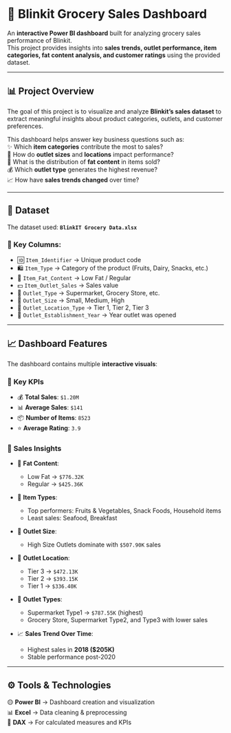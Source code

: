 # 🛒 Blinkit Grocery Sales Dashboard  



An **interactive Power BI dashboard** built for analyzing grocery sales performance of Blinkit.  
This project provides insights into **sales trends, outlet performance, item categories, fat content analysis, and customer ratings** using the provided dataset.  

---

## 📊 Project Overview  

The goal of this project is to visualize and analyze **Blinkit’s sales dataset** to extract meaningful insights about product categories, outlets, and customer preferences.  

This dashboard helps answer key business questions such as:  
✨ Which **item categories** contribute the most to sales?  
🏬 How do **outlet sizes** and **locations** impact performance?  
🥗 What is the distribution of **fat content** in items sold?  
💰 Which **outlet type** generates the highest revenue?  
📈 How have **sales trends changed** over time?  

---

## 📂 Dataset  

The dataset used: **`BlinkIT Grocery Data.xlsx`**  

### 🔑 Key Columns:
- 🆔 `Item_Identifier` → Unique product code  
- 🛍️ `Item_Type` → Category of the product (Fruits, Dairy, Snacks, etc.)  
- 🥛 `Item_Fat_Content` → Low Fat / Regular  
- 💵 `Item_Outlet_Sales` → Sales value  
- 🏪 `Outlet_Type` → Supermarket, Grocery Store, etc.  
- 📏 `Outlet_Size` → Small, Medium, High  
- 📍 `Outlet_Location_Type` → Tier 1, Tier 2, Tier 3  
- 📅 `Outlet_Establishment_Year` → Year outlet was opened  

---

## 📈 Dashboard Features  

The dashboard contains multiple **interactive visuals**:  

### 🔹 **Key KPIs**
- 💰 **Total Sales**: `$1.20M`  
- 📊 **Average Sales**: `$141`  
- 📦 **Number of Items**: `8523`  
- ⭐ **Average Rating**: `3.9`  

### 🔹 **Sales Insights**
- 🥗 **Fat Content**:  
  - Low Fat → `$776.32K`  
  - Regular → `$425.36K`  

- 🍎 **Item Types**:  
  - Top performers: Fruits & Vegetables, Snack Foods, Household items  
  - Least sales: Seafood, Breakfast  

- 🏬 **Outlet Size**:  
  - High Size Outlets dominate with `$507.90K` sales  

- 📍 **Outlet Location**:  
  - Tier 3 → `$472.13K`  
  - Tier 2 → `$393.15K`  
  - Tier 1 → `$336.40K`  

- 🛒 **Outlet Types**:  
  - Supermarket Type1 → `$787.55K` (highest)  
  - Grocery Store, Supermarket Type2, and Type3 with lower sales  

- 📈 **Sales Trend Over Time**:  
  - Highest sales in **2018 ($205K)**  
  - Stable performance post-2020  

---

## ⚙️ Tools & Technologies  

🟡 **Power BI** → Dashboard creation and visualization  
📊 **Excel** → Data cleaning & preprocessing  
🧮 **DAX** → For calculated measures and KPIs  

